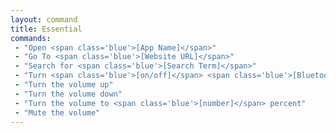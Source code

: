 ```yaml
---
layout: command
title: Essential
commands: 
 - "Open <span class='blue'>[App Name]</span>"
 - "Go To <span class='blue'>[Website URL]</span>"
 - "Search for <span class='blue'>[Search Term]</span>"
 - "Turn <span class='blue'>[on/off]</span> <span class='blue'>[Bluetooth, Wi-Fi, Flashlight]</span>"
 - "Turn the volume up"
 - "Turn the volume down"
 - "Turn the volume to <span class='blue'>[number]</span> percent"
 - "Mute the volume"
---
```

